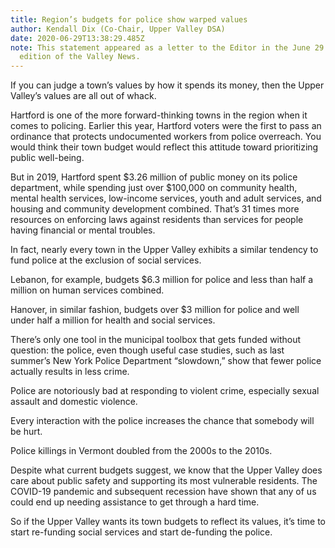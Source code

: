 ```yaml
---
title: Region’s budgets for police show warped values
author: Kendall Dix (Co-Chair, Upper Valley DSA)
date: 2020-06-29T13:38:29.485Z
note: This statement appeared as a letter to the Editor in the June 29
  edition of the Valley News.
---
```


If you can judge a town’s values by how it spends its money, then the Upper Valley’s values are all out of whack.

Hartford is one of the more forward-thinking towns in the region when it comes to policing. Earlier this year, Hartford voters were the first to pass an ordinance that protects undocumented workers from police overreach. You would think their town budget would reflect this attitude toward prioritizing public well-being.

But in 2019, Hartford spent $3.26 million of public money on its police department, while spending just over $100,000 on community health, mental health services, low-income services, youth and adult services, and housing and community development combined. That’s 31 times more resources on enforcing laws against residents than services for people having financial or mental troubles.

In fact, nearly every town in the Upper Valley exhibits a similar tendency to fund police at the exclusion of social services.

Lebanon, for example, budgets \$6.3 million for police and less than half a million on human services combined.

Hanover, in similar fashion, budgets over \$3 million for police and well under half a million for health and social services.

There’s only one tool in the municipal toolbox that gets funded without question: the police, even though useful case studies, such as last summer’s New York Police Department “slowdown,” show that fewer police actually results in less crime.

Police are notoriously bad at responding to violent crime, especially sexual assault and domestic violence.

Every interaction with the police increases the chance that somebody will be hurt.

Police killings in Vermont doubled from the 2000s to the 2010s.

Despite what current budgets suggest, we know that the Upper Valley does care about public safety and supporting its most vulnerable residents. The COVID-19 pandemic and subsequent recession have shown that any of us could end up needing assistance to get through a hard time.

So if the Upper Valley wants its town budgets to reflect its values, it’s time to start re-funding social services and start de-funding the police.
